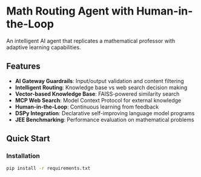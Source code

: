 # Math Routing Agent with Human-in-the-Loop

An intelligent AI agent that replicates a mathematical professor with adaptive learning capabilities.

## Features

- **AI Gateway Guardrails**: Input/output validation and content filtering
- **Intelligent Routing**: Knowledge base vs web search decision making
- **Vector-based Knowledge Base**: FAISS-powered similarity search
- **MCP Web Search**: Model Context Protocol for external knowledge
- **Human-in-the-Loop**: Continuous learning from feedback
- **DSPy Integration**: Declarative self-improving language model programs
- **JEE Benchmarking**: Performance evaluation on mathematical problems

## Quick Start

### Installation

```bash
pip install -r requirements.txt